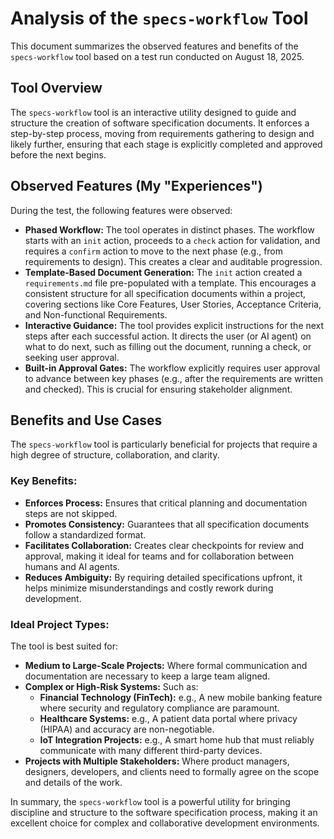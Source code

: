 # Analysis of the `specs-workflow` Tool

This document summarizes the observed features and benefits of the `specs-workflow` tool based on a test run conducted on August 18, 2025.

## Tool Overview

The `specs-workflow` tool is an interactive utility designed to guide and structure the creation of software specification documents. It enforces a step-by-step process, moving from requirements gathering to design and likely further, ensuring that each stage is explicitly completed and approved before the next begins.

## Observed Features (My "Experiences")

During the test, the following features were observed:

*   **Phased Workflow:** The tool operates in distinct phases. The workflow starts with an `init` action, proceeds to a `check` action for validation, and requires a `confirm` action to move to the next phase (e.g., from requirements to design). This creates a clear and auditable progression.
*   **Template-Based Document Generation:** The `init` action created a `requirements.md` file pre-populated with a template. This encourages a consistent structure for all specification documents within a project, covering sections like Core Features, User Stories, Acceptance Criteria, and Non-functional Requirements.
*   **Interactive Guidance:** The tool provides explicit instructions for the next steps after each successful action. It directs the user (or AI agent) on what to do next, such as filling out the document, running a check, or seeking user approval.
*   **Built-in Approval Gates:** The workflow explicitly requires user approval to advance between key phases (e.g., after the requirements are written and checked). This is crucial for ensuring stakeholder alignment.

## Benefits and Use Cases

The `specs-workflow` tool is particularly beneficial for projects that require a high degree of structure, collaboration, and clarity.

### Key Benefits:

*   **Enforces Process:** Ensures that critical planning and documentation steps are not skipped.
*   **Promotes Consistency:** Guarantees that all specification documents follow a standardized format.
*   **Facilitates Collaboration:** Creates clear checkpoints for review and approval, making it ideal for teams and for collaboration between humans and AI agents.
*   **Reduces Ambiguity:** By requiring detailed specifications upfront, it helps minimize misunderstandings and costly rework during development.

### Ideal Project Types:

The tool is best suited for:

*   **Medium to Large-Scale Projects:** Where formal communication and documentation are necessary to keep a large team aligned.
*   **Complex or High-Risk Systems:** Such as:
    *   **Financial Technology (FinTech):** e.g., A new mobile banking feature where security and regulatory compliance are paramount.
    *   **Healthcare Systems:** e.g., A patient data portal where privacy (HIPAA) and accuracy are non-negotiable.
    *   **IoT Integration Projects:** e.g., A smart home hub that must reliably communicate with many different third-party devices.
*   **Projects with Multiple Stakeholders:** Where product managers, designers, developers, and clients need to formally agree on the scope and details of the work.

In summary, the `specs-workflow` tool is a powerful utility for bringing discipline and structure to the software specification process, making it an excellent choice for complex and collaborative development environments.
